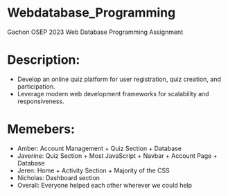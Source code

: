 # Webdatabase_Programming
Gachon OSEP 2023 Web Database Programming Assignment 


# Description: 
- Develop an online quiz platform for user registration, quiz creation, and participation.
- Leverage modern web development frameworks for scalability and responsiveness.



# Memebers:
- Amber: Account Management + Quiz Section + Database
- Javerine: Quiz Section + Most JavaScript + Navbar + Account Page + Database
- Jeren: Home + Activity Section + Majority of the CSS
- Nicholas: Dashboard section
- Overall: Everyone helped each other wherever we could help

